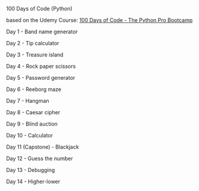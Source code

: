 100 Days of Code (Python) 

based on the Udemy Course: [100 Days of Code - The Python Pro Bootcamp](https://www.udemy.com/course/100-days-of-code/)



Day 1 - Band name generator

Day 2 - Tip calculator

Day 3 - Treasure island

Day 4 - Rock paper scissors

Day 5 - Password generator

Day 6 - Reeborg maze

Day 7 - Hangman

Day 8 - Caesar cipher

Day 9 - Blind auction

Day 10 - Calculator

Day 11 (Capstone) - Blackjack

Day 12 - Guess the number

Day 13 - Debugging

Day 14 - Higher-lower